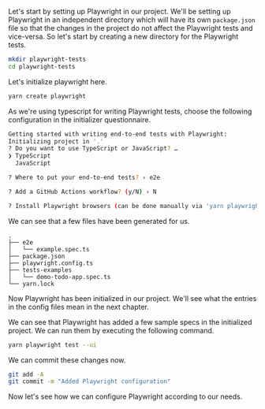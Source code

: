 Let's start by setting up Playwright in our project. We'll be setting up Playwright in an independent directory which will have its own `package.json` file so that the changes in the project do not affect the Playwright tests and vice-versa. So let's start by creating a new directory for the Playwright tests.

```bash
mkdir playwright-tests
cd playwright-tests
```

Let's initialize playwright here.

```bash
yarn create playwright
```

As we're using typescript for writing Playwright tests, choose the following configuration in the initializer questionnaire.

```bash
Getting started with writing end-to-end tests with Playwright:
Initializing project in '.'
? Do you want to use TypeScript or JavaScript? …
❯ TypeScript
  JavaScript

? Where to put your end-to-end tests? › e2e

? Add a GitHub Actions workflow? (y/N) › N

? Install Playwright browsers (can be done manually via 'yarn playwright install')? (Y/n) › Y

```

We can see that a few files have been generated for us.

```
.
├── e2e
│   └── example.spec.ts
├── package.json
├── playwright.config.ts
├── tests-examples
│   └── demo-todo-app.spec.ts
└── yarn.lock
```

Now Playwright has been initialized in our project. We'll see what the entries in the config files mean in the next chapter.

We can see that Playwright has added a few sample specs in the initialized project. We can run them by executing the following command.

```bash
yarn playwright test --ui
```

We can commit these changes now.

```bash
git add -A
git commit -m "Added Playwright configuration"
```

Now let's see how we can configure Playwright according to our needs.